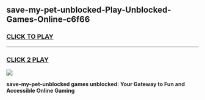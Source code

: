 
## save-my-pet-unblocked-Play-Unblocked-Games-Online-c6f66
<h3>
<a href="https://premium76.site?title=save-my-pet-unblocked&ref=25A">CLICK TO PLAY</a></h3>
<hr>

<h3>
<a href="https://premium76.site?title=save-my-pet-unblocked&ref=25A">CLICK 2 PLAY</a>
  
</h3>

<a href="https://premium76.site?title=save-my-pet-unblocked&ref=25A"><img src="https://clearcache.store/games.png"></a>


**save-my-pet-unblocked games unblocked: Your Gateway to Fun and Accessible Online Gaming**
